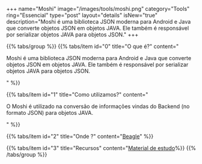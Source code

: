 +++
name="Moshi"
image="/images/tools/moshi.png"
category="Tools"
ring="Essencial"
type="post"
layout="details"
isNew="true"
description="Moshi é uma biblioteca JSON moderna para Android e Java que converte objetos JSON em objetos JAVA. Ele também é responsável por serializar objetos JAVA para objetos JSON."
+++

{{% tabs/group %}}
  {{% tabs/item id="0" title="O que é?" content="<p>Moshi é uma biblioteca JSON moderna para Android e Java que converte objetos JSON em objetos JAVA. Ele também é responsável por serializar objetos JAVA para objetos JSON.</p>" %}}
  
  {{% tabs/item id="1" title="Como utilizamos?" content="<p>O Moshi é utilizado na conversão de informações vindas do Backend (no formato JSON) para objetos JAVA.</p>" %}}
  
  {{% tabs/item id="2" title="Onde ?" content="<a href='https://usebeagle.io/' target='_blank'>Beagle</a>" %}}

  {{% tabs/item id="3" title="Recursos" content="<a href='https://github.com/square/moshi' target='_blank'>Material de estudo</a>%}}
{{% /tabs/group %}}